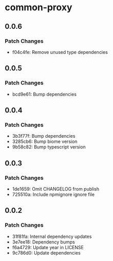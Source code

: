 # common-proxy

## 0.0.6

### Patch Changes

- f04c4fe: Remove unused type dependencies

## 0.0.5

### Patch Changes

- bcd9e61: Bump dependencies

## 0.0.4

### Patch Changes

- 3b3f77f: Bump dependencies
- 3285cb6: Bump biome version
- 9b58c82: Bump typescript version

## 0.0.3

### Patch Changes

- 1de1659: Omit CHANGELOG from publish
- 725510a: Include npmignore ignore file

## 0.0.2

### Patch Changes

- 31f81fa: Internal dependency updates
- 3e7ee18: Dependency bumps
- f6a4729: Update year in LICENSE
- 9c786d0: Update dependencies
